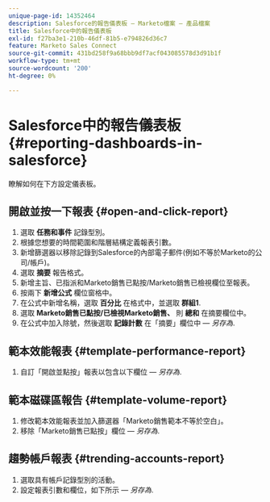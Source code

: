 ```yaml
---
unique-page-id: 14352464
description: Salesforce的報告儀表板 — Marketo檔案 — 產品檔案
title: Salesforce中的報告儀表板
exl-id: f27ba3e1-210b-46df-81b5-e794826d36c7
feature: Marketo Sales Connect
source-git-commit: 431bd258f9a68bbb9df7acf043085578d3d91b1f
workflow-type: tm+mt
source-wordcount: '200'
ht-degree: 0%

---
```


# Salesforce中的報告儀表板 {#reporting-dashboards-in-salesforce}

瞭解如何在下方設定儀表板。

## 開啟並按一下報表 {#open-and-click-report}

1. 選取 **任務和事件** 記錄型別。
1. 根據您想要的時間範圍和階層結構定義報表引數。
1. 新增篩選器以移除記錄到Salesforce的內部電子郵件(例如不等於Marketo的公司/帳戶)。
1. 選取 **摘要** 報告格式。
1. 新增主旨、已指派和Marketo銷售已點按/Marketo銷售已檢視欄位至報表。
1. 按兩下 **新增公式** 欄位窗格中。
1. 在公式中新增名稱，選取 **百分比** 在格式中，並選取 **群組1**.
1. 選取 **Marketo銷售已點按/已檢視Marketo銷售、** 則 **總和** 在摘要欄位中。
1. 在公式中加入除號，然後選取 **記錄計數** 在「摘要」欄位中 —  _另存為_.

## 範本效能報表 {#template-performance-report}

1. 自訂「開啟並點按」報表以包含以下欄位 —  _另存為_.

## 範本磁碟區報告 {#template-volume-report}

1. 修改範本效能報表並加入篩選器「Marketo銷售範本不等於空白」。
1. 移除「Marketo銷售已點按」欄位 —  _另存為_.

## 趨勢帳戶報表 {#trending-accounts-report}

1. 選取具有帳戶記錄型別的活動。
1. 設定報表引數和欄位，如下所示 —  _另存為_.
